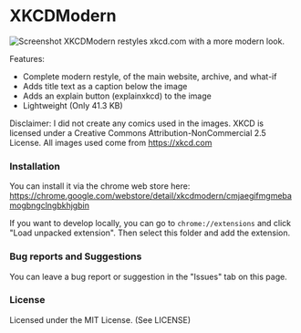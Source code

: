 # XKCDModern
![Screenshot](blob:https://imgur.com/98422448-7c9d-4c0b-977d-216f45a5e77e)
XKCDModern restyles xkcd.com with a more modern look.

Features:
- Complete modern restyle, of the main website, archive, and what-if
- Adds title text as a caption below the image
- Adds an explain button (explainxkcd) to the image
- Lightweight (Only 41.3 KB)

Disclaimer: I did not create any comics used in the images. XKCD is licensed under a Creative Commons Attribution-NonCommercial 2.5 License. All images used come from https://xkcd.com



### Installation
You can install it via the chrome web store here: https://chrome.google.com/webstore/detail/xkcdmodern/cmjaegifmgmebamogbngclngbkhjgbin

If you want to develop locally, you can go to `chrome://extensions` and click "Load unpacked extension". Then select this folder and add the extension.

### Bug reports and Suggestions
You can leave a bug report or suggestion in the "Issues" tab on this page. 

### License
Licensed under the MIT License. (See LICENSE)

